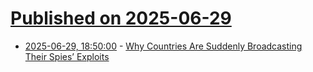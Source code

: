 # [Published on 2025-06-29](index.md)

* [2025-06-29, 18:50:00](https://soylentnews.org/article.pl?sid=25/06/29/1253258&from=rss) - [Why Countries Are Suddenly Broadcasting Their Spies’ Exploits](https://soylentnews.org/article.pl?sid=25/06/29/1253258&from=rss)
